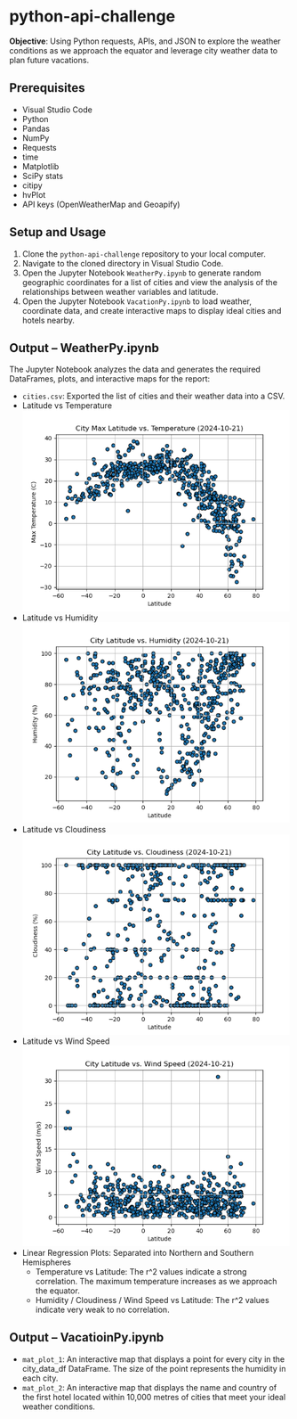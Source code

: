 # python-api-challenge
**Objective**: Using Python requests, APIs, and JSON to explore the weather conditions as we approach the equator and leverage city weather data to plan future vacations.

## Prerequisites
- Visual Studio Code
- Python
- Pandas
- NumPy
- Requests
- time
- Matplotlib
- SciPy stats
- citipy
- hvPlot
- API keys (OpenWeatherMap and Geoapify)

## Setup and Usage
1. Clone the `python-api-challenge` repository to your local computer.
2. Navigate to the cloned directory in Visual Studio Code.
3. Open the Jupyter Notebook `WeatherPy.ipynb` to generate random geographic coordinates for a list of cities and view the analysis of the relationships between weather variables and latitude.
4. Open the Jupyter Notebook `VacationPy.ipynb` to load weather, coordinate data, and create interactive maps to display ideal cities and  hotels nearby.

## Output – WeatherPy.ipynb
The Jupyter Notebook analyzes the data and generates the required DataFrames, plots, and interactive maps for the report:
- `cities.csv`: Exported the list of cities and their weather data into a CSV.
- Latitude vs Temperature
![Latitude vs Temperature](WeatherPy_VacationPy/output_data/Fig1.png)
- Latitude vs Humidity
![Latitude vs Humidity](WeatherPy_VacationPy/output_data/Fig2.png)
- Latitude vs Cloudiness
![Latitude vs Cloudiness](WeatherPy_VacationPy/output_data/Fig3.png)
- Latitude vs Wind Speed
![Latitude vs Wind Speed](WeatherPy_VacationPy/output_data/Fig4.png)
- Linear Regression Plots: Separated into Northern and Southern Hemispheres
  - Temperature vs Latitude: The r^2 values indicate a strong correlation. The maximum temperature increases as we approach the equator.
  - Humidity / Cloudiness / Wind Speed vs Latitude: The r^2 values indicate very weak to no correlation.

## Output – VacatioinPy.ipynb
- `mat_plot_1`: An interactive map that displays a point for every city in the city_data_df DataFrame. The size of the point represents the humidity in each city.
- `mat_plot_2`: An interactive map that displays the name and country of the first hotel located within 10,000 metres of cities that meet your ideal weather conditions.
